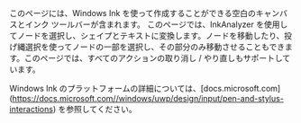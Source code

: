 ﻿このページには、Windows Ink を使って作成することができる空白のキャンバスとインク ツールバーが含まれます。
このページでは、InkAnalyzer を使用してノードを選択し、シェイプとテキストに変換します。ノードを移動したり、投げ縄選択を使ってノードの一部を選択し、その部分のみ移動させることもできます。このページでは、すべてのアクションの取り消し / やり直しもサポートしています。
 
Windows Ink のプラットフォームの詳細については、[docs.microsoft.com] (https://docs.microsoft.com//windows/uwp/design/input/pen-and-stylus-interactions) を参照してください。
